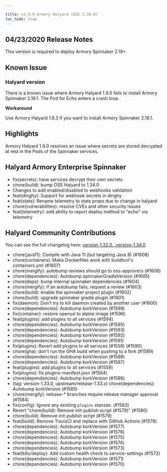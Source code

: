 ```yaml
---

title: v1.9.0 Armory Halyard (OSS 1.34.0)
toc_hide: true
---
```


## 04/23/2020 Release Notes

This version is required to deploy Armory Spinnaker 2.19+. 


## Known Issue

### Halyard version

There is a known issue where Armory Halyard 1.9.0 fails to install Armory Spinnaker 2.18.1. The Pod for Echo enters a crash loop.

**Workaround** 

Use Armory Halyard 1.8.3 if you want to install Armory Spinnaker 2.18.1. 

## Highlights

Armory Halyard 1.9.0 resolves an issue where secrets are stored decrypted at rest in the Pods of the Spinnaker services.


## Halyard Armory Enterprise Spinnaker
- fix(secrets): have services decrypt their own secrets
- chore(build): bump OSS Halyard to 1.34.0
- Changes to add enabled/disabled to webhooks validation
- feat(dinghy): Support for webhook secrets in dinghy
- feat(stats): Rename telemetry to stats props due to change in halyard
- chore(vulnerabilities): resolve CVEs and other security issues
- feat(telemetry): add ability to report deploy method to "echo" via telemetry



## Halyard Community Contributions 
You can see the full changelog here: [version-1.32.0...version-1.34.0](https://github.com/spinnaker/halyard/compare/version-1.32.0...version-1.34.0)

- chore(java11): Compile with Java 11 (but targeting Java 8) (#1608)
- chore(containers): Make Dockerfiles work with buildtool's containers.yml (#1607)
- chore(mergify): autobump reviews should go to oss-approvers (#1606)
- chore(dependencies): Autobump spinnakerGradleVersion (#1605)
- chore(deps): bump internal spinnaker dependencies (#1604)
- chore(mergify): if an autobump fails, request a review (#1603)
- chore(build): enable the spinnaker project plugin (#1602)
- chore(build): upgrade spinnaker gradle plugin (#1601)
- fix(daemon): Don't try to kill daemon created by another user (#1600)
- chore(dependencies): Autobump korkVersion (#1599)
- fix(container): restore openssl to alpine image (#1596)
- feat(plugins): add plugins to all services (#1594)
- chore(dependencies): Autobump korkVersion (#1595)
- chore(dependencies): Autobump korkVersion (#1593)
- chore(dependencies): Autobump korkVersion (#1592)
- chore(dependencies): Autobump korkVersion (#1591)
- fix(plugins): Revert add plugins to all services (#1559) (#1590)
- chore(gha): don't run the GHA build when pushing to a fork (#1589)
- chore(dependencies): Autobump korkVersion (#1588)
- chore(dependencies): Autobump korkVersion (#1587)
- feat(plugins): add plugins to all services (#1559)
- fix(plugins): fix plugins-manifest.json  (#1564)
- chore(dependencies): Autobump korkVersion (#1586)
- (tag: version-1.33.0, upstream/release-1.33.x) chore(dependencies): Autobump korkVersion (#1585)
- chore(mergify): release-* branches require release manager approval (#1584)
- fix(config): Ignore any existing `plugins` stanzas. (#1583)
- Revert "chore(build): Remove init-publish script (#1579)" (#1580)
- chore(build): Remove init-publish script (#1579)
- feat(build): Remove TravisCI and replace with GitHub Actions (#1578)
- chore(dependencies): Autobump korkVersion (#1577)
- chore(dependencies): Autobump korkVersion (#1576)
- chore(dependencies): Autobump korkVersion (#1575)
- chore(dependencies): Autobump korkVersion (#1574)
- chore(dependencies): Autobump korkVersion (#1573)
- feat(k8s/deploy): Add custom health check to service-settings (#1572)
- chore(dependencies): Autobump korkVersion (#1571)
- chore(dependencies): Autobump korkVersion (#1570)
